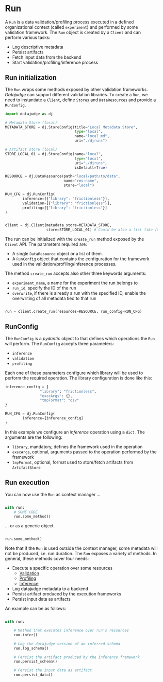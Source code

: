 # Run

A `Run` is a data validation/profiling process executed in a defined organizational context (called `experiment`) and performed by some validation framework.
The `Run` object is  created by a `Client` and can perform various tasks:

- Log descriptive metadata
- Persist artifacts
- Fetch input data from the backend
- Start validation/profiling/inference process

## Run initialization

The `Run` wraps some methods exposed by other validation frameworks. *Datajudge* can support different validation libraries.
To create a `Run`, we need to instantiate a `Client`, define `Stores` and `DataResources` and provide a `RunConfig`.

```python
import datajudge as dj

# Metadata Store (local)
METADATA_STORE = dj.StoreConfig(title="Local Metadata Store",
                                type="local",
                                name="local_md",
                                uri="./djruns")

# Artifact store (local)
STORE_LOCAL_01 = dj.StoreConfig(name="local",
                                type="local",
                                uri="./djruns",
                                isDefault=True)

RESOURCE = dj.DataResource(path="local/path/to/data",
                           name="res-name",
                           store="local")

RUN_CFG = dj.RunConfig(
        inference=[{"library": "frictionless"}],
        validation=[{"library": "frictionless"}],
        profiling=[{"library": "frictionless"}]
)


client = dj.Client(metadata_store=METADATA_STORE,
                   store=STORE_LOCAL_01) # Could be also a list like [STORE_LOCAL_01]
```

The run can be initialized with the `create_run` method exposed by the `Client` API. The parameters required are:

- A single `DataResource` object or a list of them.
- A `RunConfig` object that contains the configuration for the framework used in the validation/profiling/inference processes.

The method `create_run` accepts also other three keywords arguments:

- `experiment_name`, a name for the experiment the run belongs to
- `run_id`, specify the ID of the run
- `overwrite`, if there is already a run with the specified ID, enable the overwriting of all metadata tied to that run

```python

run = client.create_run(resources=RESOURCE, run_config=RUN_CFG)
```

## RunConfig

The `RunConfig` is a *pydantic* object to that defines which operations the `Run` will perform. The `RunConfig` accepts three parameters:

- `inference`
- `validation`
- `profiling`

Each one of these parameters configure which library will be used to perform the required operation. The library configuration is done like this:

```python
inference_config = {
                "library": "frictionless",
                "execArgs": {},
                "tmpFormat": "csv"
}

RUN_CFG = dj.RunConfig(
        inference=[inference_config]
)
```

In this example we configure an *inference* operation using a `dict`. The arguments are the following:

- `library`, mandatory, defines the framework used in the operation
- `execArgs`, optional, arguments passed to the operation performed by the framework
- `tmpFormat`, optional, format used to store/fetch artifacts from `ArtifactStore`

## Run execution

You can now use the `Run` as context manager ...

```python

with run:
    # SOME CODE
    run.some_method()
```

... or as a generic object.

```python

run.some_method()
```

Note that if the `Run` is used outside the context manager, some metadata will not be produced, i.e. run duration.
The `Run` exposes a variety of methods. In general, these methods cover four needs:

- Execute a specific operation over some resources
  - [Validation](./validation.md)
  - [Profiling](./profiling.md)
  - [Inference](./inference.md)
- Log datajudge metadata to a backend
- Persist artifact produced by the execution frameworks
- Persist input data as artifacts

An example can be as follows:

```python

with run:

    # Method that executes inference over run's resources
    run.infer()

    # Log the datajudge version of an inferred schema
    run.log_schema()

    # Persist the artifact produced by the inference framework
    run.persist_schema()

    # Persist the input data as artifact
    run.persist_data()
```
